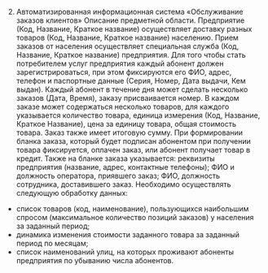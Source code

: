 2. Автоматизированная информационная система «Обслуживание заказов клиентов»
Описание предметной области. Предприятие (Код, Название, Краткое название) осуществляет доставку разных товаров (Код, Название, Краткое название) населению. Прием заказов от населения осуществляет специальная служба (Код, Название, Краткое название) предприятия.
Для того чтобы стать потребителем услуг предприятия каждый абонент должен зарегистрироваться, при этом фиксируются его ФИО, адрес, телефон и паспортные данные (Серия, Номер, Дата выдачи, Кем выдан). Каждый абонент в течение дня может сделать несколько заказов (Дата, Время), заказу присваивается номер.
В каждом заказе может содержаться несколько товаров, для каждого указывается количество товара, единица измерения (Код, Название, Краткое Название), цена за единицу товара, общая стоимость товара. Заказ также имеет итоговую сумму. При формировании бланка заказа, который будет подписан абонентом при получении товара фиксируется, оплачен заказ, или абонент получает товар в кредит. Также на бланке заказа указывается: реквизиты предприятия (название, адрес, контактные телефоны); ФИО и должность оператора, приявшего заказ; ФИО, должность сотрудника, доставившего заказ.
Необходимо осуществлять следующую обработку данных:
- список товаров (код, наименование), пользующихся наибольшим спросом (максимальное количество позиций заказов) у населения за заданный период;
- динамика изменения стоимости заданного товара за заданный период по месяцам;
- список наименований улиц, на которых проживают абоненты предприятия по убыванию числа абонентов.